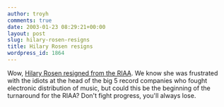 ```yaml
---
author: troyh
comments: true
date: 2003-01-23 08:29:21+00:00
layout: post
slug: hilary-rosen-resigns
title: Hilary Rosen resigns
wordpress_id: 1864
---
```


Wow, [Hilary Rosen resigned from the RIAA](http://biz.yahoo.com/ap/030122/rosen_resignation_4.html). We know she was frustrated with the idiots at the head of the big 5 record companies who fought electronic distribution of music, but could this be the beginning of the turnaround for the RIAA? Don't fight progress, you'll always lose.
